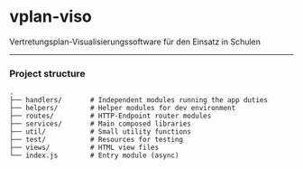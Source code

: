 # vplan-viso
Vertretungsplan-Visualisierungssoftware für den Einsatz in Schulen

---
### Project structure
```
.
├── handlers/       # Independent modules running the app duties
├── helpers/        # Helper modules for dev environment 
├── routes/         # HTTP-Endpoint router modules
├── services/       # Main composed libraries
├── util/           # Small utility functions
├── test/           # Resources for testing
├── views/          # HTML view files
└── index.js        # Entry module (async)
```
